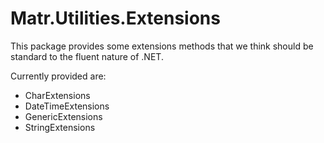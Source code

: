 # Matr.Utilities.Extensions

This package provides some extensions methods that we think should be standard to the fluent nature of .NET. 

Currently provided are:
- CharExtensions
- DateTimeExtensions
- GenericExtensions
- StringExtensions
